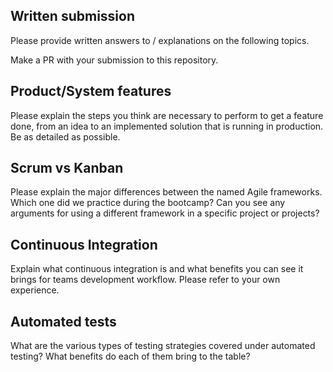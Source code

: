 ## Written submission
Please provide written answers to / explanations on the following topics.

Make a PR with your submission to this repository.

## Product/System features
Please explain the steps you think are necessary to perform to get a feature done, from an idea to an implemented solution that is running in production. Be as detailed as possible.

## Scrum vs Kanban
Please explain the major differences between the named Agile frameworks. Which one did we practice during the bootcamp? Can you see any arguments for using a different framework in a specific project or projects?

## Continuous Integration
Explain what continuous integration is and what benefits you can see it brings for teams development workflow. Please refer to your own experience.

## Automated tests
What are the various types of testing strategies covered under automated testing? What benefits do each of them bring to the table?